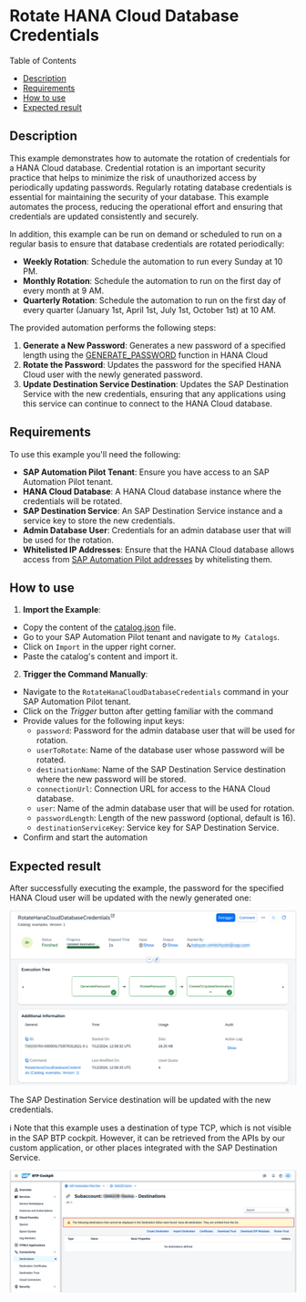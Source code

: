 # Rotate HANA Cloud Database Credentials

Table of Contents

* [Description](#description)
* [Requirements](#requirements)
* [How to use](#how-to-use)
* [Expected result](#expected-result)

## Description

This example demonstrates how to automate the rotation of credentials for a HANA Cloud database. Credential rotation is an important security practice that helps to minimize the risk of unauthorized access by periodically updating passwords. Regularly rotating database credentials is essential for maintaining the security of your database. This example automates the process, reducing the operational effort and ensuring that credentials are updated consistently and securely.

In addition, this example can be run on demand or scheduled to run on a regular basis to ensure that database credentials are rotated periodically:

* **Weekly Rotation**: Schedule the automation to run every Sunday at 10 PM.
* **Monthly Rotation**: Schedule the automation to run on the first day of every month at 9 AM.
* **Quarterly Rotation**: Schedule the automation to run on the first day of every quarter (January 1st, April 1st, July 1st, October 1st) at 10 AM.

The provided automation performs the following steps:

1. **Generate a New Password**: Generates a new password of a specified length using the [GENERATE_PASSWORD](https://help.sap.com/docs/hana-cloud-database/sap-hana-cloud-sap-hana-database-sql-reference-guide/generate-password-function-security) function in HANA Cloud
2. **Rotate the Password**: Updates the password for the specified HANA Cloud user with the newly generated password.
3. **Update Destination Service Destination**: Updates the SAP Destination Service with the new credentials, ensuring that any applications using this service can continue to connect to the HANA Cloud database.

## Requirements

To use this example you'll need the following:

* **SAP Automation Pilot Tenant**: Ensure you have access to an SAP Automation Pilot tenant.
* **HANA Cloud Database**: A HANA Cloud database instance where the credentials will be rotated.
* **SAP Destination Service**: An SAP Destination Service instance and a service key to store the new credentials.
* **Admin Database User**: Credentials for an admin database user that will be used for the rotation.
* **Whitelisted IP Addresses**: Ensure that the HANA Cloud database allows access from [SAP Automation Pilot addresses](https://help.sap.com/docs/automation-pilot/automation-pilot/what-is-sap-automation-pilot?locale=en-US#service-availability) by whitelisting them.

## How to use

1. **Import the Example**:

* Copy the content of the [catalog.json](./catalog.json) file.
* Go to your SAP Automation Pilot tenant and navigate to `My Catalogs`.
* Click on `Import` in the upper right corner.
* Paste the catalog's content and import it.

2. **Trigger the Command Manually**:

* Navigate to the `RotateHanaCloudDatabaseCredentials` command in your SAP Automation Pilot tenant.
* Click on the *Trigger* button after getting familiar with the command
* Provide values for the following input keys:
  * `password`: Password for the admin database user that will be used for rotation.
  * `userToRotate`: Name of the database user whose password will be rotated.
  * `destinationName`: Name of the SAP Destination Service destination where the new password will be stored.
  * `connectionUrl`: Connection URL for access to the HANA Cloud database.
  * `user`: Name of the admin database user that will be used for rotation.
  * `passwordLength`: Length of the new password (optional, default is 16).
  * `destinationServiceKey`: Service key for SAP Destination Service.
* Confirm and start the automation

## Expected result

After successfully executing the example, the password for the specified HANA Cloud user will be updated with the newly generated one:

![Successful Rotation](./assets/successful-rotation.png)

The SAP Destination Service destination will be updated with the new credentials.

:information_source: Note that this example uses a destination of type TCP, which is not visible in the SAP BTP cockpit. However, it can be retrieved from the APIs by our custom application, or other places integrated with the SAP Destination Service.

![SAP BTP Cockpit](./assets/sap-btp-cockpit.png)
